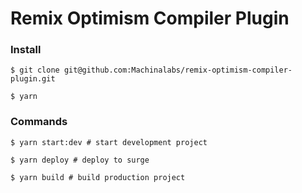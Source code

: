 # Remix Optimism Compiler Plugin

<TODO Circle CI status badge>

<TODO Read the docs badge>

<!-- [![CircleCI](https://circleci.com/gh/Machinalabs/remix-defi-explorer-plugin.svg?style=svg)](https://circleci.com/gh/Machinalabs/remix-defi-explorer-plugin) [![Documentation Status](https://readthedocs.org/projects/remix-defi-explorer-plugin/badge/?version=latest)](https://remix-defi-explorer-plugin.readthedocs.io/en/latest/?badge=latest) -->

<TODO gif image>

### Install

```
$ git clone git@github.com:Machinalabs/remix-optimism-compiler-plugin.git

$ yarn

```

### Commands

```
$ yarn start:dev # start development project

$ yarn deploy # deploy to surge

$ yarn build # build production project

```


